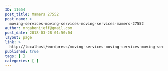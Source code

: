 ```yaml
---
ID: 11654
post_title: Mamers 27552
post_name: >
  moving-services-moving-services-moving-services-mamers-27552
author: mrgabonijeff@gmail.com
post_date: 2018-03-28 01:50:04
layout: page
link: >
  http://localhost/wordpress/moving-services-moving-services-moving-services-mamers-27552/
published: true
tags: [ ]
categories: [ ]
---
```

